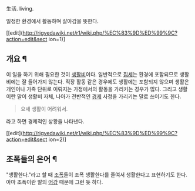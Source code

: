生活. living.

일정한 환경에서 활동하며 살아감을 뜻한다.

[[edit](http://rigvedawiki.net/r1/wiki.php/%EC%83%9D%ED%99%9C?action=edit&sect
ion=1)]

## 개요 ¶

이 일을 하기 위해 필요한 것이 [생활비](%EC%83%9D%ED%99%9C%EB%B9%84.md)이다. 일반적으로
[집세](%EC%A7%91%EC%84%B8.md)는 환경에 포함되므로 생활비에는 잘 들어가지 않는다. 직장 활동 같은 경우에도 생활에는
포함되지 않으며 생활은 개인이나 가족 단위로 이뤄지는 가정에서의 활동을 가리키는 경우가 많다. 그리고 생활이란 말이 생활비 자체, 나아가
전반적인 [경제](%EA%B2%BD%EC%A0%9C.md) 사정을 가리키는 말로 쓰이기도 한다.

  

> 요새 생활이 어려워서.

  
라고 하면 경제적인 상황을 나타낸다.

[[edit](http://rigvedawiki.net/r1/wiki.php/%EC%83%9D%ED%99%9C?action=edit&sect
ion=2)]

## 조폭들의 은어 ¶

"생활한다."라고 할 때 [조폭](%EC%A1%B0%ED%8F%AD.md)들이 조폭 생활한다를 줄여서 생활한다고 표현하기도 한다. 아마
조폭이란 말의 [어감](%EC%96%B4%EA%B0%90.md) 때문에 그런 듯 하다.

